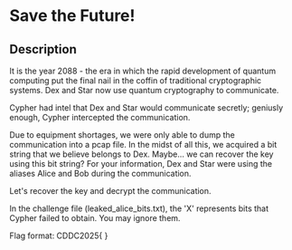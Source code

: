 # Save the Future!

## Description

It is the year 2088 - the era in which the rapid development of quantum computing put the final nail in the coffin of traditional cryptographic systems.
Dex and Star now use quantum cryptography to communicate.

Cypher had intel that Dex and Star would communicate secretly; geniusly enough, Cypher intercepted the communication.

Due to equipment shortages, we were only able to dump the communication into a pcap file.
In the midst of all this, we acquired a bit string that we believe belongs to Dex.
Maybe... we can recover the key using this bit string?
For your information, Dex and Star were using the aliases Alice and Bob during the communication.

Let's recover the key and decrypt the communication.

In the challenge file (leaked_alice_bits.txt), the 'X' represents bits that Cypher failed to obtain.
You may ignore them.

Flag format: CDDC2025{   }
